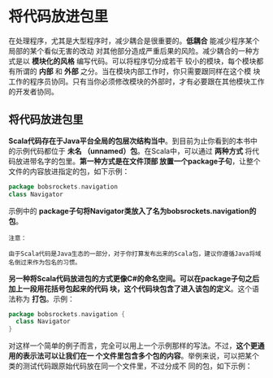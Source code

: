 将代码放进包里
===================================================================================
在处理程序，尤其是大型程序时，减少耦合是很重要的。**低耦合** 能减少程序某个局部的某个看似无害的改动
对其他部分造成严重后果的风险。减少耦合的一种方式是以 **模块化的风格** 编写代码。可以将程序切分成若干
较小的模块，每个模块都有所谓的 **内部** 和 **外部** 之分。当在模块内部工作时，你只需要跟同样在这个模
块工作的程序员协同。只有当你必须修改模块的外部时，才有必要跟在其他模块工作的开发者协同。

## 将代码放进包里
**Scala代码存在于Java平台全局的包层次结构当中**。到目前为止你看到的本书中的示例代码都位于 **未名
（unnamed）包**。在Scala中，可以通过 **两种方式** 将代码放进带名字的包里。**第一种方式是在文件顶部
放置一个package子句**，让整个文件的内容放进指定的包，如下示例：
```scala
package bobsrockets.navigation
class Navigator
```
示例中的 **package子句将Navigator类放入了名为bobsrockets.navigation的包**。
```
注意：

由于Scala代码是Java生态的一部分，对于你打算发布出来的Scala包，建议你遵循Java将域名倒过来作为包名的习惯。
```
**另一种将Scala代码放进包的方式更像C#的命名空间。可以在package子句之后加上一段用花括号包起来的代码
块，这个代码块包含了进入该包的定义**。这个语法称为 **打包**。示例：
```scala
package bobsrockets.navigation {
  class Navigator
}
```
对这样一个简单的例子而言，完全可以用上一个示例那样的写法。不过，**这个更通用的表示法可以让我们在一
个文件里包含多个包的内容**。举例来说，可以把某个类的测试代码跟原始代码放在同一个文件里，不过分成不
同的包，如下示例：
